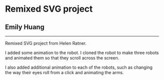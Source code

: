 # Remixed SVG project
## Emily Huang

------------------

Remixed SVG project from Helen Ratner.

I added some animation to the robot. I cloned the robot to make three robots and animated them so that they scroll
across the screen.

I also added additional animation to each of the robots, such as changing the way their eyes roll from a click
and animating the arms. 

